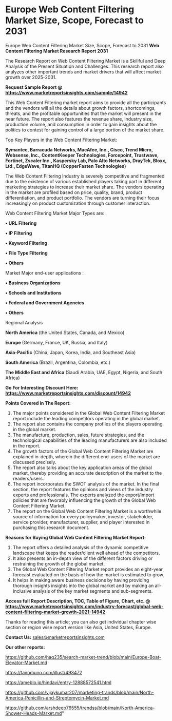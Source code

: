 # Europe Web Content Filtering Market Size, Scope, Forecast to 2031
 Europe Web Content Filtering Market Size, Scope, Forecast to 2031
<strong>Web Content Filtering Market Research Report 2031</strong>

The Research Report on Web Content Filtering Market is a Skillful and Deep Analysis of the Present Situation and Challenges. This research report also analyzes other important trends and market drivers that will affect market growth over 2025-2031.

<strong>Request Sample Report @ <a href=https://www.marketreportsinsights.com/sample/14942>https://www.marketreportsinsights.com/sample/14942</a></strong>

This Web Content Filtering market report aims to provide all the participants and the vendors will all the details about growth factors, shortcomings, threats, and the profitable opportunities that the market will present in the near future. The report also features the revenue share, industry size, production volume, and consumption in order to gain insights about the politics to contest for gaining control of a large portion of the market share.

Top Key Players in the Web Content Filtering Market:

<strong>Symantec, Barracuda Networks, MacAfee, Inc., Cisco, Trend Micro, Websense, Inc., ContentKeeper Technologies, Forcepoint, Trustwave, Fortinet, Zscaler Inc., Kaspersky Lab, Palo Alto Networks, DrayTek, Bloxx, Ltd., EdgeWave, TitanHQ (CopperFasten Technologies)</strong>

The Web Content Filtering Industry is severely competitive and fragmented due to the existence of various established players taking part in different marketing strategies to increase their market share. The vendors operating in the market are profiled based on price, quality, brand, product differentiation, and product portfolio. The vendors are turning their focus increasingly on product customization through customer interaction.

Web Content Filtering Market Major Types are:

<strong>• URL Filtering

• IP Filtering

• Keyword Filtering

• File Type Filtering

• Others</strong>

Market Major end-user applications :

<strong>• Business Organizations

• Schools and Institutions

• Federal and Government Agencies

• Others</strong>

Regional Analysis

</u><strong><b>North America</b></strong> (the United States, Canada, and Mexico)

<strong><b>Europe </b></strong>(Germany, France, UK, Russia, and Italy)

<strong><b>Asia-Pacific</b></strong> (China, Japan, Korea, India, and Southeast Asia)

<strong><b>South America</b></strong> (Brazil, Argentina, Colombia, etc.)

<strong><b>The Middle East and Africa</b></strong> (Saudi Arabia, UAE, Egypt, Nigeria, and South Africa)

<strong>Go For Interesting Discount Here: <a href=https://www.marketreportsinsights.com/discount/14942>https://www.marketreportsinsights.com/discount/14942</a></strong>

<strong>Points Covered in The Report:</strong>
<ol>
  <li>The major points considered in the Global Web Content Filtering Market report include the leading competitors operating in the global market.</li>
  <li>The report also contains the company profiles of the players operating in the global market.</li>
  <li>The manufacture, production, sales, future strategies, and the technological capabilities of the leading manufacturers are also included in the report.</li>
  <li>The growth factors of the Global Web Content Filtering Market are explained in-depth, wherein the different end-users of the market are discussed precisely.</li>
  <li>The report also talks about the key application areas of the global market, thereby providing an accurate description of the market to the readers/users.</li>
  <li>The report incorporates the SWOT analysis of the market. In the final section, the report features the opinions and views of the industry experts and professionals. The experts analyzed the export/import policies that are favorably influencing the growth of the Global Web Content Filtering Market.</li>
  <li>The report on the Global Web Content Filtering Market is a worthwhile source of information for every policymaker, investor, stakeholder, service provider, manufacturer, supplier, and player interested in purchasing this research document.</li>
</ol>
<strong>Reasons for Buying Global Web Content Filtering Market Report:</strong>

<ol>
  <li>The report offers a detailed analysis of the dynamic competitive landscape that keeps the reader/client well ahead of the competitors.</li>
  <li>It also presents an in-depth view of the different factors driving or restraining the growth of the global market.</li>
  <li>The Global Web Content Filtering Market report provides an eight-year forecast evaluated on the basis of how the market is estimated to grow.</li>
  <li>It helps in making aware business decisions by having providing thorough insights insights into the global market and by making an all-inclusive analysis of the key market segments and sub-segments.</li>
</ol>
<strong>Access full Report Description, TOC, Table of Figure, Chart, etc. @ <a href=https://www.marketreportsinsights.com/industry-forecast/global-web-content-filtering-market-growth-2021-14942>https://www.marketreportsinsights.com/industry-forecast/global-web-content-filtering-market-growth-2021-14942</a></strong>


Thanks for reading this article; you can also get individual chapter wise section or region wise report version like Asia, United States, Europe.

<strong>Contact Us:</strong>
sales@marketreportsinsights.com

<strong>Our other reports:</strong>

<a href=https://github.com/haq235/search-market-trend/blob/main/Europe-Boat-Elevator-Market.md>https://github.com/haq235/search-market-trend/blob/main/Europe-Boat-Elevator-Market.md</a>

<a href=https://tanomuno.com/illust/493472>https://tanomuno.com/illust/493472</a>

<a href=https://ameblo.jp/hindavi/entry-12888572541.html>https://ameblo.jp/hindavi/entry-12888572541.html</a>

<a href=https://github.com/vijaykumar207/marketing-trands/blob/main/North-America-Penicillin-and-Streptomycin-Market.md>https://github.com/vijaykumar207/marketing-trands/blob/main/North-America-Penicillin-and-Streptomycin-Market.md</a>

<a href=https://github.com/arshdeep76555/trendss/blob/main/North-America-Shower-Heads-Market.md>https://github.com/arshdeep76555/trendss/blob/main/North-America-Shower-Heads-Market.md</a>"
